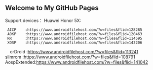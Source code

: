 ## Welcome to My GitHub Pages
Support devices：
Huawei Honor 5X:

     AICP    :https://www.androidfilehost.com/?w=files&flid=128285
     AOKP    :https://www.androidfilehost.com/?w=files&flid=120463    
     RR      :https://www.androidfilehost.com/?w=files&flid=114595   
     XOSP    :https://www.androidfilehost.com/?w=files&flid=143206   
     
     crDroid :https://www.androidfilehost.com/?w=files&flid=113241 
     slimrom :https://www.androidfilehost.com/?w=files&flid=108791
     AospExtended:https://www.androidfilehost.com/?w=files&flid=141042
